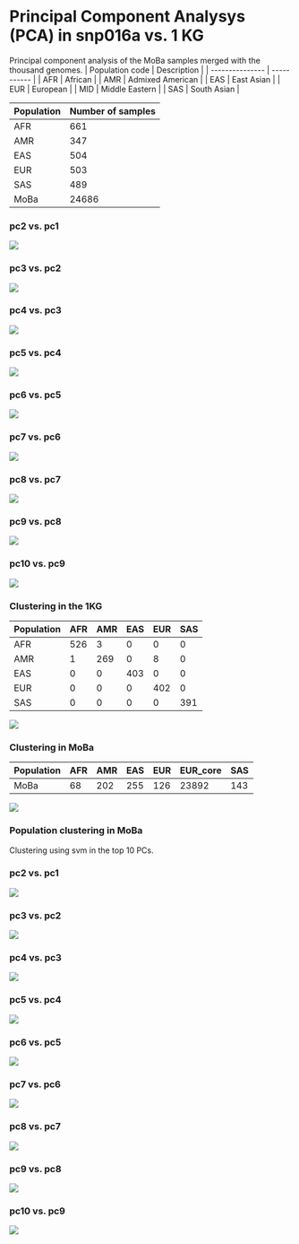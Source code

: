 # Principal Component Analysys (PCA) in snp016a vs. 1 KG
Principal component analysis of the MoBa samples merged with the thousand genomes.
| Population code | Description |
| --------------- | ----------- |
| AFR | African |
| AMR | Admixed American |
| EAS | East Asian |
| EUR | European |
| MID | Middle Eastern |
| SAS | South Asian |



| Population | Number of samples |
| ---------- | ----------------- |
| AFR | 661 |
| AMR | 347 |
| EAS | 504 |
| EUR | 503 |
| SAS | 489 |
| MoBa | 24686 |
### pc2 vs. pc1
![](plot/pc1_pc2_1kg.png)
### pc3 vs. pc2
![](plot/pc2_pc3_1kg.png)
### pc4 vs. pc3
![](plot/pc3_pc4_1kg.png)
### pc5 vs. pc4
![](plot/pc4_pc5_1kg.png)
### pc6 vs. pc5
![](plot/pc5_pc6_1kg.png)
### pc7 vs. pc6
![](plot/pc6_pc7_1kg.png)
### pc8 vs. pc7
![](plot/pc7_pc8_1kg.png)
### pc9 vs. pc8
![](plot/pc8_pc9_1kg.png)
### pc10 vs. pc9
![](plot/pc9_pc10_1kg.png)
### Clustering in the 1KG
| Population | AFR | AMR | EAS | EUR | SAS |
| - | -  |  -  |  -  |  -  |  -  |
| AFR | 526 | 3 | 0 | 0 | 0 |
| AMR | 1 | 269 | 0 | 8 | 0 |
| EAS | 0 | 0 | 403 | 0 | 0 |
| EUR | 0 | 0 | 0 | 402 | 0 |
| SAS | 0 | 0 | 0 | 0 | 391 |


![](plot/kg_pop_plot.png)
### Clustering in MoBa
| Population | AFR | AMR | EAS | EUR | EUR_core | SAS |
| - | -  |  -  |  -  |  -  |  -  |  -  |
| MoBa | 68 | 202 | 255 | 126 | 23892 | 143 |


![](plot/moba_pop_plot.png)
### Population clustering in MoBa
Clustering using svm in the top 10 PCs.
### pc2 vs. pc1
![](plot/pc1_pc2_1kg_inferred.png)
### pc3 vs. pc2
![](plot/pc2_pc3_1kg_inferred.png)
### pc4 vs. pc3
![](plot/pc3_pc4_1kg_inferred.png)
### pc5 vs. pc4
![](plot/pc4_pc5_1kg_inferred.png)
### pc6 vs. pc5
![](plot/pc5_pc6_1kg_inferred.png)
### pc7 vs. pc6
![](plot/pc6_pc7_1kg_inferred.png)
### pc8 vs. pc7
![](plot/pc7_pc8_1kg_inferred.png)
### pc9 vs. pc8
![](plot/pc8_pc9_1kg_inferred.png)
### pc10 vs. pc9
![](plot/pc9_pc10_1kg_inferred.png)
